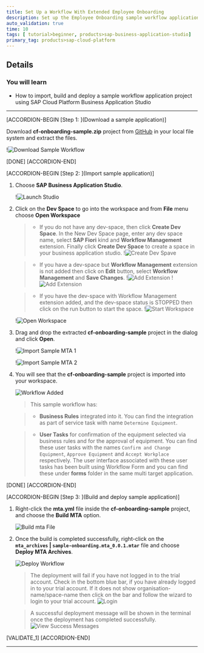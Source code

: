 ```yaml
---
title: Set Up a Workflow With Extended Employee Onboarding
description: Set up the Employee Onboarding sample workflow application and integrate with business rules service.
auto_validation: true
time: 10
tags: [ tutorial>beginner, products>sap-business-application-studio]
primary_tag: products>sap-cloud-platform
---
```


## Details
### You will learn
  - How to import, build and deploy a sample workflow application project using SAP Cloud Platform Business Application Studio

---

[ACCORDION-BEGIN [Step 1: ](Download a sample application)]

Download **cf-onboarding-sample.zip**  project from [GitHub](https://github.com/SAP-samples/cloud-workflow-samples/blob/master/cf-onboarding-sample/resources/cf-onboarding-sample.zip) in your local file system and extract the files.

!![Download Sample Workflow](downloadsample.png)

[DONE]
[ACCORDION-END]

[ACCORDION-BEGIN [Step 2: ](Import sample application)]

1. Choose **SAP Business Application Studio**.

    !![Launch Studio](launchbas.png)

2. Click on the **Dev Space** to go into the workspace and from **File** menu choose **Open Workspace**

    > - If you do not have any dev-space, then click **Create Dev Space**. In the New Dev Space page, enter any dev space name, select **SAP Fiori** kind and **Workflow Management** extension. Finally click **Create Dev Space** to create a space in your business application studio.
    !![Create Dev Spave](createdevspace.png)

    > - If you have a dev-space but **Workflow Management** extension is not added then click on **Edit** button, select **Workflow Management** and **Save Changes**.
    !![Add Extension](editdevspace1.png)
    !![Add Extension](editdevspace2.png)

    > - If you have the dev-space with Workflow Management extension added, and the dev-space status is STOPPED then click on the run button to start the space.
    !![Start Workspace](startspace.png)

    !![Open Workspace](openworkspace.png)

3. Drag and drop the extracted **cf-onboarding-sample** project in the dialog and click **Open**.

    !![Import Sample MTA 1](dragDropProject.png)

    !![Import Sample MTA 2](opensamplemta.png)

5. You will see that the **cf-onboarding-sample** project is imported into your workspace.

    ![Workflow Added](sampleworkflowadded.png)

    > This sample workflow has:

    > - **Business Rules** integrated into it. You can find the integration as part of service task with name `Determine Equipment`.

    > - **User Tasks** for confirmation of the equipment selected via business rules and for the approval of equipment. You can find these user tasks with the names `Confirm and Change Equipment`, `Approve Equipment` and `Accept Workplace` respectively.  The user interface associated with these user tasks has been built using Workflow Form and you can find these under **forms** folder in the same multi target application.


[DONE]
[ACCORDION-END]

[ACCORDION-BEGIN [Step 3: ](Build and deploy sample application)]

1. Right-click the **mta.yml** file inside the **cf-onboarding-sample** project, and choose the **Build MTA** option.

    ![Build mta File](build-wf-mta.png)


2. Once the build is completed successfully, right-click on the **`mta_archives` | `sample-onboarding.mta_0.0.1.mtar`** file and choose **Deploy MTA Archives**.

    ![Deploy Workflow](deployworkflow.png)

    >The deployment will fail if you have not logged in to the trial account. Check in the bottom blue bar, if you have already logged in to your trial account. If it does not show organisation-name/space-name then click on the bar and follow the wizard to login to your trial account.
    ![Login](trial-login.png)

    >A successful deployment message will be shown in the terminal once the deployment has completed successfully.
    ![View Success Messages](success-message.png)

[VALIDATE_1]
[ACCORDION-END]



---
